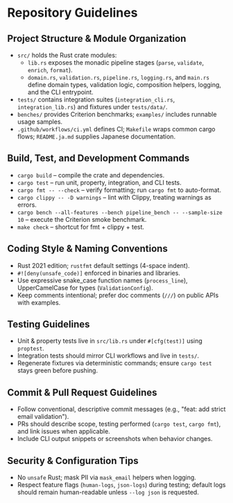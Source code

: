 # Repository Guidelines

## Project Structure & Module Organization
- `src/` holds the Rust crate modules:
  - `lib.rs` exposes the monadic pipeline stages (`parse`, `validate`, `enrich`, `format`).
  - `domain.rs`, `validation.rs`, `pipeline.rs`, `logging.rs`, and `main.rs` define domain types, validation logic, composition helpers, logging, and the CLI entrypoint.
- `tests/` contains integration suites (`integration_cli.rs`, `integration_lib.rs`) and fixtures under `tests/data/`.
- `benches/` provides Criterion benchmarks; `examples/` includes runnable usage samples.
- `.github/workflows/ci.yml` defines CI; `Makefile` wraps common cargo flows; `README.ja.md` supplies Japanese documentation.

## Build, Test, and Development Commands
- `cargo build` – compile the crate and dependencies.
- `cargo test` – run unit, property, integration, and CLI tests.
- `cargo fmt -- --check` – verify formatting; run `cargo fmt` to auto-format.
- `cargo clippy -- -D warnings` – lint with Clippy, treating warnings as errors.
- `cargo bench --all-features --bench pipeline_bench -- --sample-size 10` – execute the Criterion smoke benchmark.
- `make check` – shortcut for fmt + clippy + test.

## Coding Style & Naming Conventions
- Rust 2021 edition; `rustfmt` default settings (4-space indent).
- `#![deny(unsafe_code)]` enforced in binaries and libraries.
- Use expressive snake_case function names (`process_line`), UpperCamelCase for types (`ValidationConfig`).
- Keep comments intentional; prefer doc comments (`///`) on public APIs with examples.

## Testing Guidelines
- Unit & property tests live in `src/lib.rs` under `#[cfg(test)]` using `proptest`.
- Integration tests should mirror CLI workflows and live in `tests/`.
- Regenerate fixtures via deterministic commands; ensure `cargo test` stays green before pushing.

## Commit & Pull Request Guidelines
- Follow conventional, descriptive commit messages (e.g., "feat: add strict email validation").
- PRs should describe scope, testing performed (`cargo test`, `cargo fmt`), and link issues when applicable.
- Include CLI output snippets or screenshots when behavior changes.

## Security & Configuration Tips
- No `unsafe` Rust; mask PII via `mask_email` helpers when logging.
- Respect feature flags (`human-logs`, `json-logs`) during testing; default logs should remain human-readable unless `--log json` is requested.
